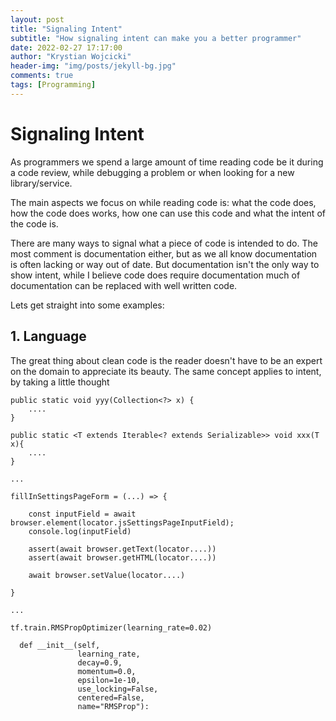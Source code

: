 ```yaml
---
layout: post
title: "Signaling Intent"
subtitle: "How signaling intent can make you a better programmer"
date: 2022-02-27 17:17:00
author: "Krystian Wojcicki"
header-img: "img/posts/jekyll-bg.jpg"
comments: true
tags: [Programming]
---
```


# Signaling Intent

As programmers we spend a large amount of time reading code be it during a code review, while debugging a problem or when looking for a new library/service.

The main aspects we focus on while reading code is: what the code does, how the code does works, how one can use this code and what the intent of the code is.

There are many ways to signal what a piece of code is intended to do. The most comment is documentation either, but as we all know documentation is often lacking or way out of date.
But documentation isn't the only way to show intent, while I believe code does require documentation much of documentation can be replaced with well written code.

Lets get straight into some examples:

## 1. Language

The great thing about clean code is the reader doesn't have to be an expert on the domain to appreciate its beauty. The same concept applies to intent, by taking a little thought

```
public static void yyy(Collection<?> x) {
	....
}
```

```
public static <T extends Iterable<? extends Serializable>> void xxx(T x){
	....
}
```

```
...

fillInSettingsPageForm = (...) => {

	const inputField = await browser.element(locator.jsSettingsPageInputField);
	console.log(inputField)

	assert(await browser.getText(locator....))
	assert(await browser.getHTML(locator....))

	await browser.setValue(locator....)

}

...
```

```
tf.train.RMSPropOptimizer(learning_rate=0.02)

  def __init__(self,
               learning_rate,
               decay=0.9,
               momentum=0.0,
               epsilon=1e-10,
               use_locking=False,
               centered=False,
               name="RMSProp"):

```
